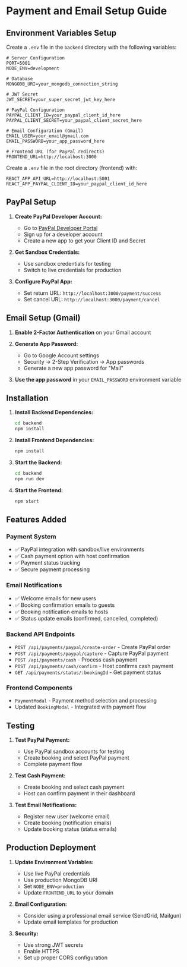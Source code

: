 # Payment and Email Setup Guide

## Environment Variables Setup

Create a `.env` file in the `backend` directory with the following variables:

```env
# Server Configuration
PORT=5001
NODE_ENV=development

# Database
MONGODB_URI=your_mongodb_connection_string

# JWT Secret
JWT_SECRET=your_super_secret_jwt_key_here

# PayPal Configuration
PAYPAL_CLIENT_ID=your_paypal_client_id_here
PAYPAL_CLIENT_SECRET=your_paypal_client_secret_here

# Email Configuration (Gmail)
EMAIL_USER=your_email@gmail.com
EMAIL_PASSWORD=your_app_password_here

# Frontend URL (for PayPal redirects)
FRONTEND_URL=http://localhost:3000
```

Create a `.env` file in the root directory (frontend) with:

```env
REACT_APP_API_URL=http://localhost:5001
REACT_APP_PAYPAL_CLIENT_ID=your_paypal_client_id_here
```

## PayPal Setup

1. **Create PayPal Developer Account:**
   - Go to [PayPal Developer Portal](https://developer.paypal.com/)
   - Sign up for a developer account
   - Create a new app to get your Client ID and Secret

2. **Get Sandbox Credentials:**
   - Use sandbox credentials for testing
   - Switch to live credentials for production

3. **Configure PayPal App:**
   - Set return URL: `http://localhost:3000/payment/success`
   - Set cancel URL: `http://localhost:3000/payment/cancel`

## Email Setup (Gmail)

1. **Enable 2-Factor Authentication** on your Gmail account

2. **Generate App Password:**
   - Go to Google Account settings
   - Security → 2-Step Verification → App passwords
   - Generate a new app password for "Mail"

3. **Use the app password** in your `EMAIL_PASSWORD` environment variable

## Installation

1. **Install Backend Dependencies:**
   ```bash
   cd backend
   npm install
   ```

2. **Install Frontend Dependencies:**
   ```bash
   npm install
   ```

3. **Start the Backend:**
   ```bash
   cd backend
   npm run dev
   ```

4. **Start the Frontend:**
   ```bash
   npm start
   ```

## Features Added

### Payment System
- ✅ PayPal integration with sandbox/live environments
- ✅ Cash payment option with host confirmation
- ✅ Payment status tracking
- ✅ Secure payment processing

### Email Notifications
- ✅ Welcome emails for new users
- ✅ Booking confirmation emails to guests
- ✅ Booking notification emails to hosts
- ✅ Status update emails (confirmed, cancelled, completed)

### Backend API Endpoints
- `POST /api/payments/paypal/create-order` - Create PayPal order
- `POST /api/payments/paypal/capture` - Capture PayPal payment
- `POST /api/payments/cash` - Process cash payment
- `POST /api/payments/cash/confirm` - Host confirms cash payment
- `GET /api/payments/status/:bookingId` - Get payment status

### Frontend Components
- `PaymentModal` - Payment method selection and processing
- Updated `BookingModal` - Integrated with payment flow

## Testing

1. **Test PayPal Payment:**
   - Use PayPal sandbox accounts for testing
   - Create booking and select PayPal payment
   - Complete payment flow

2. **Test Cash Payment:**
   - Create booking and select cash payment
   - Host can confirm payment in their dashboard

3. **Test Email Notifications:**
   - Register new user (welcome email)
   - Create booking (notification emails)
   - Update booking status (status emails)

## Production Deployment

1. **Update Environment Variables:**
   - Use live PayPal credentials
   - Use production MongoDB URI
   - Set `NODE_ENV=production`
   - Update `FRONTEND_URL` to your domain

2. **Email Configuration:**
   - Consider using a professional email service (SendGrid, Mailgun)
   - Update email templates for production

3. **Security:**
   - Use strong JWT secrets
   - Enable HTTPS
   - Set up proper CORS configuration 